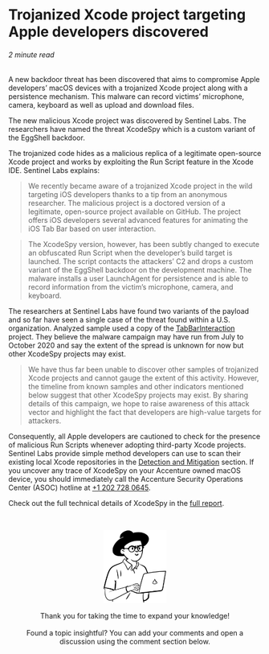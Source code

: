 # Trojanized Xcode project targeting Apple developers discovered

###### 2 minute read

A new backdoor threat has been discovered that aims to compromise Apple developers’ macOS devices with a trojanized Xcode project along with a persistence mechanism. This malware can record victims’ microphone, camera, keyboard as well as upload and download files.

The new malicious Xcode project was discovered by Sentinel Labs. The researchers have named the threat XcodeSpy which is a custom variant of the EggShell backdoor.

The trojanized code hides as a malicious replica of a legitimate open-source Xcode project and works by exploiting the Run Script feature in the Xcode IDE. Sentinel Labs explains:

> We recently became aware of a trojanized Xcode project in the wild targeting iOS developers thanks to a tip from an anonymous researcher. The malicious project is a doctored version of a legitimate, open-source project available on GitHub. The project offers iOS developers several advanced features for animating the iOS Tab Bar based on user interaction.

> The XcodeSpy version, however, has been subtly changed to execute an obfuscated Run Script when the developer’s build target is launched. The script contacts the attackers’ C2 and drops a custom variant of the EggShell backdoor on the development machine. The malware installs a user LaunchAgent for persistence and is able to record information from the victim’s microphone, camera, and keyboard.

The researchers at Sentinel Labs have found two variants of the payload and so far have seen a single case of the threat found within a U.S. organization. Analyzed sample used a copy of the [TabBarInteraction](https://github.com/potato04/TabBarInteraction) project. They believe the malware campaign may have run from July to October 2020 and say the extent of the spread is unknown for now but other XcodeSpy projects may exist.

> We have thus far been unable to discover other samples of trojanized Xcode projects and cannot gauge the extent of this activity. However, the timeline from known samples and other indicators mentioned below suggest that other XcodeSpy projects may exist. By sharing details of this campaign, we hope to raise awareness of this attack vector and highlight the fact that developers are high-value targets for attackers.

Consequently, all Apple developers are cautioned to check for the presence of malicious Run Scripts whenever adopting third-party Xcode projects. Sentinel Labs provide simple method developers can use to scan their existing local Xcode repositories in the [Detection and Mitigation](https://labs.sentinelone.com/new-macos-malware-xcodespy-targets-xcode-developers-with-eggshell-backdoor/#DTM) section. If you uncover any trace of XcodeSpy on your Accenture owned macOS device, you should immediately call the Accenture Security Operations Center (ASOC) hotline at [+1 202 728 0645](tel://+12027280645).

Check out the full technical details of XcodeSpy in the [full report](https://labs.sentinelone.com/new-macos-malware-xcodespy-targets-xcode-developers-with-eggshell-backdoor).

<br>
<p align="center">
<img width="25%" alt="Curator" src="https://github.com/esesmuedgars/IdeaKit/blob/pilot/character.svg" />
<!--Character credit goes to [Pablo Stanley](https://twitter.com/pablostanley) with his [Open Peeps](https://www.openpeeps.com) hand-drawn illustration library.-->
</p>
<p align="center">
Thank you for taking the time to expand your knowledge!
<br>
<br>
Found a topic insightful? You can add your comments and open a discussion using the comment section below.
</p>
